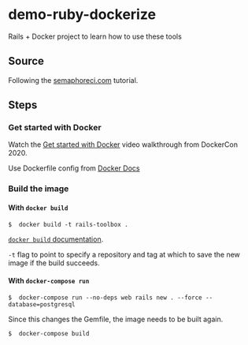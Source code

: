 # demo-ruby-dockerize
Rails + Docker project to learn how to use these tools

## Source
Following the [semaphoreci.com](https://semaphoreci.com/community/tutorials/dockerizing-a-ruby-on-rails-application) tutorial.

## Steps
### Get started with Docker
Watch the [Get started with Docker](https://youtu.be/iqqDU2crIEQ) video walkthrough from DockerCon 2020.

Use Dockerfile config from [Docker Docs](https://docs.docker.com/samples/rails/)

### Build the image
#### With `docker build`
```
$  docker build -t rails-toolbox .
```

[`docker build` documentation](https://docs.docker.com/engine/reference/builder/).

`-t` flag to point to specify a repository and tag at which to save the new image if the build succeeds.

#### With `docker-compose run`
```
$  docker-compose run --no-deps web rails new . --force --database=postgresql
```

Since this changes the Gemfile, the image needs to be built again.

```
$  docker-compose build
```